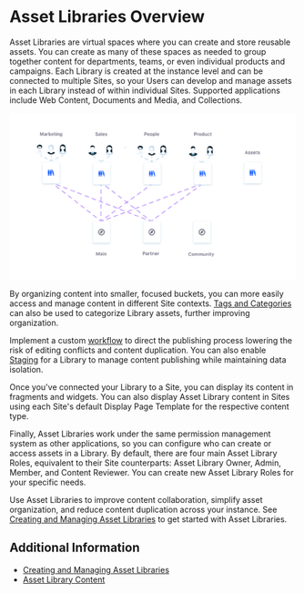 # Asset Libraries Overview

Asset Libraries are virtual spaces where you can create and store reusable assets. You can create as many of these spaces as needed to group together content for departments, teams, or even individual products and campaigns. Each Library is created at the instance level and can be connected to multiple Sites, so your Users can develop and manage assets in each Library instead of within individual Sites. Supported applications include Web Content, Documents and Media, and Collections.

![Asset Libraries are virtual spaces where you can create and store reusable assets for your DXP instance.](./asset-libraries-overview/images/01.png)

By organizing content into smaller, focused buckets, you can more easily access and manage content in different Site contexts. [Tags and Categories](../tags-and-categories/organizing-content-with-categories-and-tags.md) can also be used to categorize Library assets, further improving organization.

Implement a custom [workflow](../../process-automation/workflow/introduction-to-workflow.md) to direct the publishing process lowering the risk of editing conflicts and content duplication. You can also enable [Staging](../../site-building/publishing-tools/staging/staging-overview.md) for a Library to manage content publishing while maintaining data isolation.

Once you've connected your Library to a Site, you can display its content in fragments and widgets. You can also display Asset Library content in Sites using each Site's default Display Page Template for the respective content type.

Finally, Asset Libraries work under the same permission management system as other applications, so you can configure who can create or access assets in a Library. By default, there are four main Asset Library Roles, equivalent to their Site counterparts: Asset Library Owner, Admin, Member, and Content Reviewer. You can create new Asset Library Roles for your specific needs.

Use Asset Libraries to improve content collaboration, simplify asset organization, and reduce content duplication across your instance. See [Creating and Managing Asset Libraries](./creating-and-managing-asset-libraries.md) to get started with Asset Libraries.

## Additional Information

* [Creating and Managing Asset Libraries](./creating-and-managing-asset-libraries.md)
* [Asset Library Content](./asset-library-content.md)
